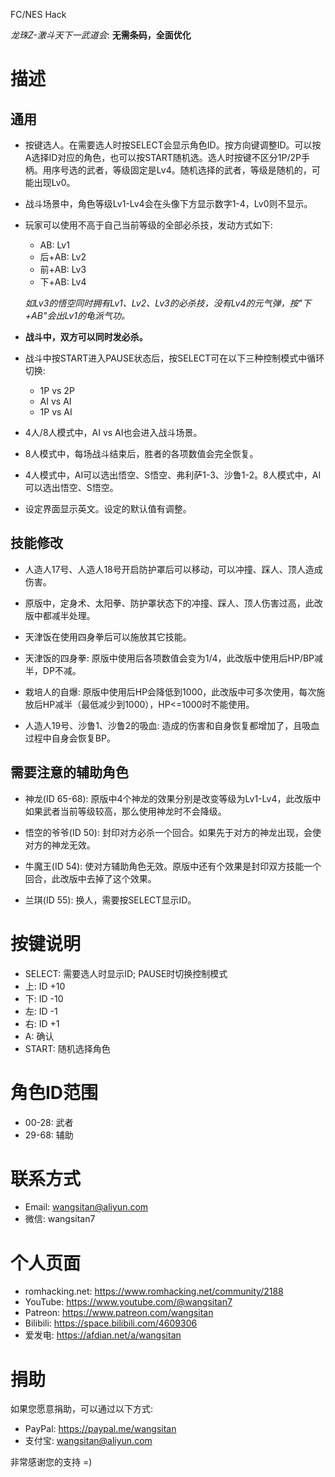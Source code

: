 

FC/NES Hack

_龙珠Z-激斗天下一武道会_: **无需条码，全面优化**



# 描述

## 通用

- 按键选人。在需要选人时按SELECT会显示角色ID。按方向键调整ID。可以按A选择ID对应的角色，也可以按START随机选。选人时按键不区分1P/2P手柄。用序号选的武者，等级固定是Lv4。随机选择的武者，等级是随机的，可能出现Lv0。

- 战斗场景中，角色等级Lv1-Lv4会在头像下方显示数字1-4，Lv0则不显示。

- 玩家可以使用不高于自己当前等级的全部必杀技，发动方式如下:
    - AB: Lv1
    - 后+AB: Lv2
    - 前+AB: Lv3
    - 下+AB: Lv4

    _如Lv3的悟空同时拥有Lv1、Lv2、Lv3的必杀技，没有Lv4的元气弹，按"下+AB"会出Lv1的龟派气功。_

- **战斗中，双方可以同时发必杀。**

- 战斗中按START进入PAUSE状态后，按SELECT可在以下三种控制模式中循环切换:
    - 1P vs 2P
    - AI vs AI
    - 1P vs AI

- 4人/8人模式中，AI vs AI也会进入战斗场景。

- 8人模式中，每场战斗结束后，胜者的各项数值会完全恢复。

- 4人模式中，AI可以选出悟空、S悟空、弗利萨1-3、沙鲁1-2。8人模式中，AI可以选出悟空、S悟空。

- 设定界面显示英文。设定的默认值有调整。



## 技能修改

- 人造人17号、人造人18号开启防护罩后可以移动，可以冲撞、踩人、顶人造成伤害。

- 原版中，定身术、太阳拳、防护罩状态下的冲撞、踩人、顶人伤害过高，此改版中都减半处理。

- 天津饭在使用四身拳后可以施放其它技能。

- 天津饭的四身拳: 原版中使用后各项数值会变为1/4，此改版中使用后HP/BP减半，DP不减。

- 栽培人的自爆: 原版中使用后HP会降低到1000，此改版中可多次使用，每次施放后HP减半（最低减少到1000），HP<=1000时不能使用。

- 人造人19号、沙鲁1、沙鲁2的吸血: 造成的伤害和自身恢复都增加了，且吸血过程中自身会恢复BP。



## 需要注意的辅助角色

- 神龙(ID 65-68): 原版中4个神龙的效果分别是改变等级为Lv1-Lv4，此改版中如果武者当前等级较高，那么使用神龙时不会降级。

- 悟空的爷爷(ID 50): 封印对方必杀一个回合。如果先于对方的神龙出现，会使对方的神龙无效。

- 牛魔王(ID 54): 使对方辅助角色无效。原版中还有个效果是封印双方技能一个回合，此改版中去掉了这个效果。

- 兰琪(ID 55): 换人，需要按SELECT显示ID。




# 按键说明

- SELECT: 需要选人时显示ID; PAUSE时切换控制模式
- 上:     ID +10
- 下:     ID -10
- 左:     ID -1
- 右:     ID +1
- A:      确认
- START:  随机选择角色




# 角色ID范围

- 00-28: 武者
- 29-68: 辅助




# 联系方式

- Email: wangsitan@aliyun.com
- 微信: wangsitan7



# 个人页面

- romhacking.net: https://www.romhacking.net/community/2188
- YouTube: https://www.youtube.com/@wangsitan7
- Patreon: https://www.patreon.com/wangsitan
- Bilibili: https://space.bilibili.com/4609306
- 爱发电: https://afdian.net/a/wangsitan



# 捐助

如果您愿意捐助，可以通过以下方式:
- PayPal: https://paypal.me/wangsitan
- 支付宝: wangsitan@aliyun.com

非常感谢您的支持 =)

